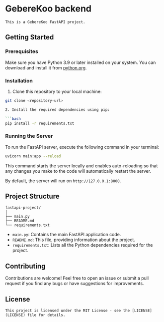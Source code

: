 # GebereKoo backend

```
This is a GebereKoo FastAPI project.
```

## Getting Started

### Prerequisites

Make sure you have Python 3.9 or later installed on your system. You can download and install it from [python.org](https://www.python.org/downloads/).

### Installation

1. Clone this repository to your local machine:

````bash
git clone <repository-url>

2. Install the required dependencies using pip:

```bash
pip install -r requirements.txt
````

### Running the Server

To run the FastAPI server, execute the following command in your terminal:

```bash
uvicorn main:app --reload
```

This command starts the server locally and enables auto-reloading so that any changes you make to the code will automatically restart the server.

By default, the server will run on `http://127.0.0.1:8000`.

## Project Structure

```
fastapi-project/
│
├── main.py
├── README.md
└── requirements.txt
```

- `main.py`: Contains the main FastAPI application code.
- `README.md`: This file, providing information about the project.
- `requirements.txt`: Lists all the Python dependencies required for the project.

## Contributing

Contributions are welcome! Feel free to open an issue or submit a pull request if you find any bugs or have suggestions for improvements.

## License

```
This project is licensed under the MIT License - see the [LICENSE](LICENSE) file for details.
```
